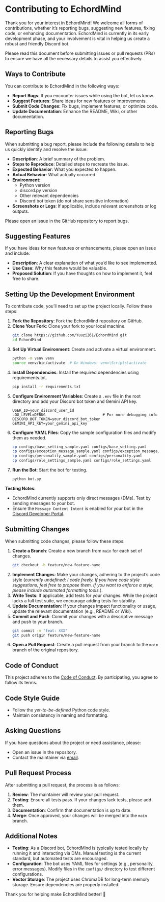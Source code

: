 # Contributing to EchordMind

Thank you for your interest in EchordMind! We welcome all forms of contributions, whether it’s reporting bugs, suggesting new features, fixing code, or enhancing documentation. EchordMind is currently in its early development phase, and your involvement is vital in helping us create a robust and friendly Discord bot.

Please read this document before submitting issues or pull requests (PRs) to ensure we have all the necessary details to assist you effectively.

## Ways to Contribute

You can contribute to EchordMind in the following ways:

- **Report Bugs**: If you encounter issues while using the bot, let us know.
- **Suggest Features**: Share ideas for new features or improvements.
- **Submit Code Changes**: Fix bugs, implement features, or optimize code.
- **Update Documentation**: Enhance the README, Wiki, or other documentation.

## Reporting Bugs

When submitting a bug report, please include the following details to help us quickly identify and resolve the issue:

- **Description**: A brief summary of the problem.
- **Steps to Reproduce**: Detailed steps to recreate the issue.
- **Expected Behavior**: What you expected to happen.
- **Actual Behavior**: What actually occurred.
- **Environment**: 
  - Python version
  - discord.py version
  - Other relevant dependencies
  - Discord bot token (do not share sensitive information)
- **Screenshots or Logs**: If applicable, include relevant screenshots or log outputs.

Please open an issue in the GitHub repository to report bugs.

## Suggesting Features

If you have ideas for new features or enhancements, please open an issue and include:

- **Description**: A clear explanation of what you’d like to see implemented.
- **Use Case**: Why this feature would be valuable.
- **Proposed Solution**: If you have thoughts on how to implement it, feel free to share.

## Setting Up the Development Environment

To contribute code, you’ll need to set up the project locally. Follow these steps:

1. **Fork the Repository**: Fork the EchordMind repository on GitHub.
2. **Clone Your Fork**: Clone your fork to your local machine.
   ```bash
   git clone https://github.com/Yuuzi261/EchordMind.git
   cd EchordMind
   ```
3. **Set Up Virtual Environment**: Create and activate a virtual environment.
   ```bash
   python -m venv venv
   source venv/bin/activate  # On Windows: venv\Scripts\activate
   ```
4. **Install Dependencies**: Install the required dependencies using requirements.txt.
   ```bash
   pip install -r requirements.txt
   ```
5. **Configure Environment Variables**: Create a `.env` file in the root directory and add your Discord bot token and Gemini API key.
   ```env
   USER_ID=your_discord_user_id
   LOG_LEVEL=DEBUG                          # For more debugging info
   DISCORD_BOT_TOKEN=your_discord_bot_token
   GEMINI_API_KEY=your_gemini_api_key
   ```
6. **Configure YAML Files**: Copy the sample configuration files and modify them as needed.
   ```bash
   cp configs/base_setting_sample.yaml configs/base_setting.yaml
   cp configs/exception_message_sample.yaml configs/exception_message.yaml
   cp configs/personality_sample.yaml configs/personality.yaml
   cp configs/role_settings_sample.yaml configs/role_settings.yaml
   ```
7. **Run the Bot**: Start the bot for testing.
   ```bash
   python bot.py
   ```

**Testing Notes**: 
- EchordMind currently supports only direct messages (DMs). Test by sending messages to your bot.
- Ensure the `Message Content Intent` is enabled for your bot in the [Discord Developer Portal](https://discord.com/developers/applications).

## Submitting Changes

When submitting code changes, please follow these steps:

1. **Create a Branch**: Create a new branch from `main` for each set of changes.
   ```bash
   git checkout -b feature/new-feature-name
   ```
2. **Implement Changes**: Make your changes, adhering to the project’s code style (_currently undefined; I code freely. If you have code style suggestions, feel free to propose them. If you want to enforce a style, please include automated formatting tools._).
3. **Write Tests**: If applicable, add tests for your changes. While the project lacks a full test suite, we encourage adding tests for stability.
4. **Update Documentation**: If your changes impact functionality or usage, update the relevant documentation (e.g., README or Wiki).
5. **Commit and Push**: Commit your changes with a descriptive message and push to your branch.
   ```bash
   git commit -m "feat: XXX"
   git push origin feature/new-feature-name
   ```
6. **Open a Pull Request**: Create a pull request from your branch to the `main` branch of the original repository.

## Code of Conduct

This project adheres to the [Code of Conduct](https://github.com/Yuuzi261/EchordMind/blob/main/docs/CODE_OF_CONDUCT.md). By participating, you agree to follow its terms.

## Code Style Guide

- Follow the _yet-to-be-defined_ Python code style.
- Maintain consistency in naming and formatting.

## Asking Questions

If you have questions about the project or need assistance, please:
- Open an issue in the repository.
- Contact the maintainer via [email](mailto:yuuzi261@yuuzi.cc).

## Pull Request Process

After submitting a pull request, the process is as follows:

1. **Review**: The maintainer will review your pull request.
2. **Testing**: Ensure all tests pass. If your changes lack tests, please add them.
3. **Documentation**: Confirm that documentation is up to date.
4. **Merge**: Once approved, your changes will be merged into the `main` branch.

## Additional Notes

- **Testing**: As a Discord bot, EchordMind is typically tested locally by running it and interacting via DMs. Manual testing is the current standard, but automated tests are encouraged.
- **Configuration**: The bot uses YAML files for settings (e.g., personality, error messages). Modify files in the `configs/` directory to test different configurations.
- **Vector Storage**: The project uses ChromaDB for long-term memory storage. Ensure dependencies are properly installed.

Thank you for helping make EchordMind better! 🚀